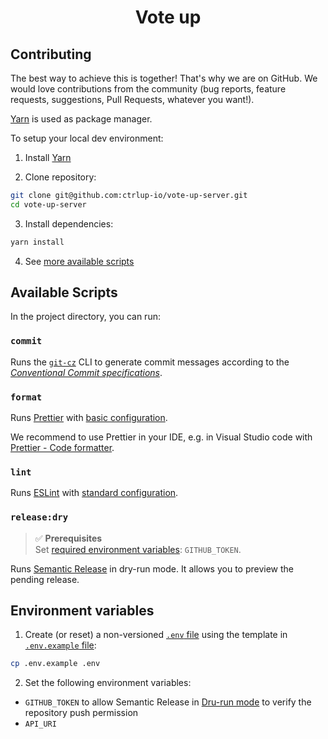 <h1 align="center">Vote up</h1>

## **Contributing**

The best way to achieve this is together! That's why we are on GitHub. We would love contributions from the community (bug reports, feature requests, suggestions, Pull Requests, whatever you want!).

[Yarn](https://classic.yarnpkg.com/en/docs/cli/) is used as package manager.

To setup your local dev environment:

1. Install [Yarn](https://classic.yarnpkg.com/en/docs/install)

2. Clone repository:

```sh
git clone git@github.com:ctrlup-io/vote-up-server.git
cd vote-up-server
```

3. Install dependencies:

```sh
yarn install
```

4. See [more available scripts](README.md#scripts)

## **Available Scripts**

In the project directory, you can run:

### **`commit`**

Runs the [`git-cz`](https://github.com/streamich/git-cz) CLI to generate commit messages according to the [_Conventional Commit specifications_](https://www.conventionalcommits.org/en/v1.0.0/#specification).

### **`format`**

Runs [Prettier](https://prettier.io/) with [basic configuration](https://prettier.io/docs/en/configuration.html#basic-configuration).

We recommend to use Prettier in your IDE, e.g. in Visual Studio code with [Prettier - Code formatter](https://marketplace.visualstudio.com/items?itemName=esbenp.prettier-vscode).

### **`lint`**

Runs [ESLint](https://eslint.org/) with [standard configuration](https://standardjs.com/).

### **`release:dry`**

> ✅ **Prerequisites**  
> Set [required environment variables](README.md#environment-variables): `GITHUB_TOKEN`.

Runs [Semantic Release](https://semantic-release.gitbook.io/semantic-release/) in dry-run mode. It allows you to preview the pending release.

## **Environment variables**

1. Create (or reset) a non-versioned [`.env` file](.env) using the template in [`.env.example` file](.env.example):

```sh
cp .env.example .env
```

2. Set the following environment variables:

- `GITHUB_TOKEN` to allow Semantic Release in [Dru-run mode](https://semantic-release.gitbook.io/semantic-release/usage/configuration#dryrun) to verify the repository push permission
- `API_URI`
